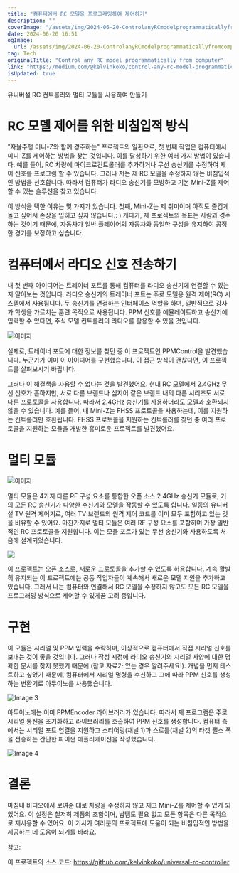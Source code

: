 ```yaml
---
title: "컴퓨터에서 RC 모델을 프로그래밍하여 제어하기"
description: ""
coverImage: "/assets/img/2024-06-20-ControlanyRCmodelprogrammaticallyfromcomputer_0.png"
date: 2024-06-20 16:51
ogImage: 
  url: /assets/img/2024-06-20-ControlanyRCmodelprogrammaticallyfromcomputer_0.png
tag: Tech
originalTitle: "Control any RC model programmatically from computer"
link: "https://medium.com/@kelvinkoko/control-any-rc-model-programmatically-from-computer-2e2cdbc0e4aa"
isUpdated: true
---
```






유니버설 RC 컨트롤러와 멀티 모듈을 사용하여 만들기

# RC 모델 제어를 위한 비침입적 방식

"자율주행 미니-Z와 함께 경주하는" 프로젝트의 일환으로, 첫 번째 작업은 컴퓨터에서 미니-Z를 제어하는 방법을 찾는 것입니다. 이를 달성하기 위한 여러 가지 방법이 있습니다. 예를 들어, RC 차량에 마이크로컨트롤러를 추가하거나 무선 송신기를 수정하여 제어 신호를 프로그램 할 수 있습니다. 그러나 저는 제 RC 모델을 수정하지 않는 비침입적인 방법을 선호합니다. 따라서 컴퓨터가 라디오 송신기를 모방하고 기본 Mini-Z를 제어할 수 있는 솔루션을 찾고 있습니다.

이 방식을 택한 이유는 몇 가지가 있습니다. 첫째, Mini-Z는 제 취미이며 아직도 즐겁게 놀고 싶어서 손상을 입히고 싶지 않습니다.: ) 게다가, 제 프로젝트의 목표는 사람과 경주하는 것이기 때문에, 자동차가 일반 플레이어의 자동차와 동일한 구성을 유지하여 공정한 경기를 보장하고 싶습니다.

<div class="content-ad"></div>

# 컴퓨터에서 라디오 신호 전송하기

내 첫 번째 아이디어는 트레이너 포트를 통해 컴퓨터를 라디오 송신기에 연결할 수 있는지 알아보는 것입니다. 라디오 송신기의 트레이너 포트는 주로 모델용 원격 제어(RC) 시스템에서 사용됩니다. 두 송신기를 연결하는 인터페이스 역할을 하며, 일반적으로 강사가 학생을 가르치는 훈련 목적으로 사용됩니다. PPM 신호를 에뮬레이트하고 송신기에 입력할 수 있다면, 주식 모델 컨트롤러의 라디오를 활용할 수 있을 것입니다.

![이미지](/assets/img/2024-06-20-ControlanyRCmodelprogrammaticallyfromcomputer_0.png)

실제로, 트레이너 포트에 대한 정보를 찾던 중 이 프로젝트인 PPMControl을 발견했습니다. 누군가가 이미 이 아이디어를 구현했습니다. 이 접근 방식이 괜찮다면, 이 프로젝트를 살펴보시기 바랍니다.

<div class="content-ad"></div>

그러나 이 해결책을 사용할 수 없다는 것을 발견했어요. 현대 RC 모델에서 2.4GHz 무선 신호가 흔하지만, 서로 다른 브랜드나 심지어 같은 브랜드 내의 다른 시리즈도 서로 다른 프로토콜을 사용합니다. 따라서 2.4GHz 송신기를 사용하더라도 모델과 호환되지 않을 수 있습니다. 예를 들어, 내 Mini-Z는 FHSS 프로토콜을 사용하는데, 이를 지원하는 컨트롤러만 호환됩니다. FHSS 프로토콜을 지원하는 컨트롤러를 찾던 중 여러 프로토콜을 지원하는 모듈을 개발한 흥미로운 프로젝트를 발견했어요.

# 멀티 모듈

![이미지](/assets/img/2024-06-20-ControlanyRCmodelprogrammaticallyfromcomputer_1.png)

멀티 모듈은 4가지 다른 RF 구성 요소를 통합한 오픈 소스 2.4GHz 송신기 모듈로, 거의 모든 RC 송신기가 다양한 수신기와 모델을 작동할 수 있도록 합니다. 일종의 유니버설 TV 원격 제어기로, 여러 TV 브랜드의 원격 제어 코드를 이미 모두 포함하고 있는 것을 비유할 수 있어요. 마찬가지로 멀티 모듈은 여러 RF 구성 요소를 포함하며 가장 일반적인 RC 프로토콜을 지원합니다. 이는 모듈 포트가 있는 무선 송신기와 사용하도록 처음에 설계되었습니다.

<div class="content-ad"></div>


<img src="/assets/img/2024-06-20-ControlanyRCmodelprogrammaticallyfromcomputer_2.png" />

이 프로젝트는 오픈 소스로, 새로운 프로토콜을 추가할 수 있도록 허용합니다. 계속 활발히 유지되는 이 프로젝트에는 공동 작업자들이 계속해서 새로운 모델 지원을 추가하고 있습니다. 그래서 나는 컴퓨터와 연결해서 RC 모델을 수정하지 않고도 모든 RC 모델을 프로그래밍 방식으로 제어할 수 있게끔 고려 중입니다.

# 구현

이 모듈은 시리얼 및 PPM 입력을 수락하며, 이상적으로 컴퓨터에서 직접 시리얼 신호를 보내는 것이 좋을 것입니다. 그러나 작성 시점에 라디오 송신기의 시리얼 사양에 대한 명확한 문서를 찾지 못했기 때문에 (참고 자료가 있는 경우 알려주세요!). 개념을 먼저 테스트하고 싶었기 때문에, 컴퓨터에서 시리얼 명령을 수신하고 그에 따라 PPM 신호를 생성하는 변환기로 아두이노를 사용했습니다.


<div class="content-ad"></div>


![Image 3](/assets/img/2024-06-20-ControlanyRCmodelprogrammaticallyfromcomputer_3.png)

아두이노에는 이미 PPMEncoder 라이브러리가 있습니다. 따라서 제 프로그램은 주로 시리얼 통신을 초기화하고 라이브러리를 호출하여 PPM 신호를 생성합니다. 컴퓨터 측에서는 시리얼 포트 연결을 지원하고 스티어링(채널 1)과 스로틀(채널 2)의 타겟 펄스 폭을 전송하는 간단한 파이썬 애플리케이션을 작성했습니다.

![Image 4](/assets/img/2024-06-20-ControlanyRCmodelprogrammaticallyfromcomputer_4.png)

# 결론


<div class="content-ad"></div>

마침내 비디오에서 보여준 대로 차량을 수정하지 않고 재고 Mini-Z를 제어할 수 있게 되었어요. 이 설정은 철저히 제품의 조합이며, 납땜도 필요 없고 모든 항목은 다른 목적으로 재사용할 수 있어요. 이 기사가 여러분의 프로젝트에 도움이 되는 비침입적인 방법을 제공하는 데 도움이 되기를 바라요.

참고: 

이 프로젝트의 소스 코드: https://github.com/kelvinkoko/universal-rc-controller